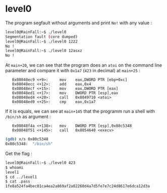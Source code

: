 # level0

The program segfault without arguments and print `No!` with any value :

```bash
level0@RainFall:~$ ./level0
Segmentation fault (core dumped)
level0@RainFall:~$ ./level0 1222
No !
level0@RainFall:~$ ./level0 12asxz
No !
```

At `main+20`, we can see that the program does an `atoi` on the command line parameter and compare it with `0x1a7` (`423` in decimal) at `main+25` :

```assembly
   0x08048ec9 <+9>:     mov    eax,DWORD PTR [ebp+0xc]
   0x08048ecc <+12>:    add    eax,0x4
   0x08048ecf <+15>:    mov    eax,DWORD PTR [eax]
   0x08048ed1 <+17>:    mov    DWORD PTR [esp],eax
   0x08048ed4 <+20>:    call   0x8049710 <atoi>
   0x08048ed9 <+25>:    cmp    eax,0x1a7
```

If it is equals, we can see at `main+145` that the programm run a shell with `/bin/sh` as argument :

``` assembly
   0x08048f4a <+138>:   mov    DWORD PTR [esp],0x80c5348
   0x08048f51 <+145>:   call   0x8054640 <execv>
```

```bash
(gdb) x/s 0x80c5348
0x80c5348:  "/bin/sh"
```

Get the flag :

```bash
level0@RainFall:~$ ./level0 423
$ whoami
level1
$ cd ../level1
$ cat .pass
1fe8a524fa4bec01ca4ea2a869af2a02260d4a7d5fe7e7c24d8617e6dca12d3a
```
